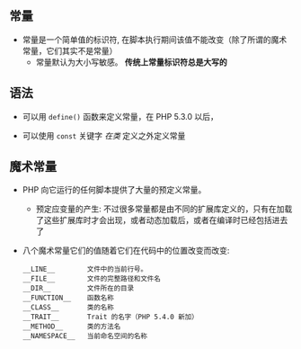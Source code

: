 ## 常量
* 常量是一个简单值的标识符, 在脚本执行期间该值不能改变（除了所谓的魔术常量，它们其实不是常量）   
    * 常量默认为大小写敏感。 **传统上常量标识符总是大写的**


## 语法
* 可以用 `define()` 函数来定义常量，在 PHP 5.3.0 以后，

* 可以使用 `const` 关键字 *在类* 定义之外定义常量


## 魔术常量
* PHP 向它运行的任何脚本提供了大量的预定义常量。
    * 预定应变量的产生: 不过很多常量都是由不同的扩展库定义的，只有在加载了这些扩展库时才会出现，或者动态加载后，或者在编译时已经包括进去了

* 八个魔术常量它们的值随着它们在代码中的位置改变而改变:
    ```
    __LINE__        文件中的当前行号。
    __FILE__        文件的完整路径和文件名
    __DIR__         文件所在的目录
    __FUNCTION__    函数名称
    __CLASS__       类的名称
    __TRAIT__       Trait 的名字（PHP 5.4.0 新加）
    __METHOD__      类的方法名
    __NAMESPACE__   当前命名空间的名称
    ```
